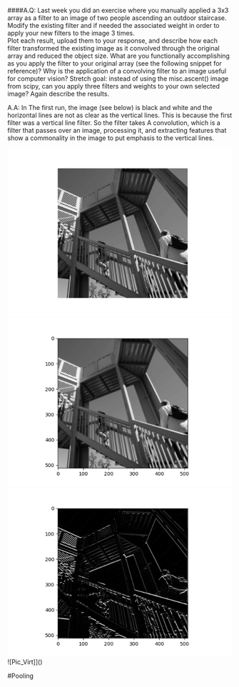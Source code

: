 ####A.Q: Last week you did an exercise where you manually applied a 3x3 array as a filter to an 
image of two people ascending an outdoor staircase.  Modify the existing filter and if 
needed the associated weight in order to apply your new filters to the image 3 times.  
Plot each result, upload them to your response, and describe how each filter 
transformed the existing image as it convolved through the original array and reduced 
the object size.  What are you functionally accomplishing as you apply the filter to your 
original array (see the following snippet for reference)?  Why is the application of a 
convolving filter to an image useful for computer vision?  Stretch goal: instead of using 
the misc.ascent() image from scipy, can you apply three filters and weights to your own 
selected image?  Again describe the results.

A.A: In The first run, the image (see below) is black and white and the   horizontal lines are not as clear as the vertical lines. This is because the first filter was a vertical line filter. So the filter takes A convolution, which  is a filter that passes over an image, processing it, and extracting features that show a commonality in the image to put emphasis to the vertical lines.     



![Pic_1](https://github.com/Acejv21/Ace_Code/blob/master/Pic_1.png?raw=true)
![Pic_Blur](https://github.com/Acejv21/Ace_Code/blob/master/Pic_Blur.png)
![Pic_Horiz](https://github.com/Acejv21/Ace_Code/blob/master/Pic_Horiz.png)
![Pic_Virt]]()

#Pooling
